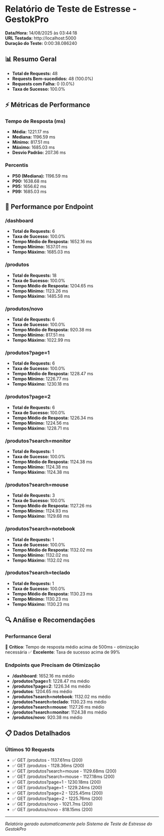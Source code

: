# Relatório de Teste de Estresse - GestokPro

**Data/Hora:** 14/08/2025 às 03:44:18  
**URL Testada:** http://localhost:5000  
**Duração do Teste:** 0:00:38.086240

## 📊 Resumo Geral

- **Total de Requests:** 48
- **Requests Bem-sucedidos:** 48 (100.0%)
- **Requests com Falha:** 0 (0.0%)
- **Taxa de Sucesso:** 100.0%

## ⚡ Métricas de Performance

### Tempo de Resposta (ms)
- **Média:** 1221.17 ms
- **Mediana:** 1196.59 ms
- **Mínimo:** 817.51 ms
- **Máximo:** 1685.03 ms
- **Desvio Padrão:** 207.36 ms

### Percentis
- **P50 (Mediana):** 1196.59 ms
- **P90:** 1638.68 ms
- **P95:** 1656.62 ms
- **P99:** 1685.03 ms

## 🎯 Performance por Endpoint

### /dashboard
- **Total de Requests:** 6
- **Taxa de Sucesso:** 100.0%
- **Tempo Médio de Resposta:** 1652.16 ms
- **Tempo Mínimo:** 1637.01 ms
- **Tempo Máximo:** 1685.03 ms

### /produtos
- **Total de Requests:** 18
- **Taxa de Sucesso:** 100.0%
- **Tempo Médio de Resposta:** 1204.65 ms
- **Tempo Mínimo:** 1123.26 ms
- **Tempo Máximo:** 1485.58 ms

### /produtos/novo
- **Total de Requests:** 6
- **Taxa de Sucesso:** 100.0%
- **Tempo Médio de Resposta:** 920.38 ms
- **Tempo Mínimo:** 817.51 ms
- **Tempo Máximo:** 1022.99 ms

### /produtos?page=1
- **Total de Requests:** 6
- **Taxa de Sucesso:** 100.0%
- **Tempo Médio de Resposta:** 1228.47 ms
- **Tempo Mínimo:** 1226.77 ms
- **Tempo Máximo:** 1230.18 ms

### /produtos?page=2
- **Total de Requests:** 6
- **Taxa de Sucesso:** 100.0%
- **Tempo Médio de Resposta:** 1226.34 ms
- **Tempo Mínimo:** 1224.56 ms
- **Tempo Máximo:** 1228.71 ms

### /produtos?search=monitor
- **Total de Requests:** 1
- **Taxa de Sucesso:** 100.0%
- **Tempo Médio de Resposta:** 1124.38 ms
- **Tempo Mínimo:** 1124.38 ms
- **Tempo Máximo:** 1124.38 ms

### /produtos?search=mouse
- **Total de Requests:** 3
- **Taxa de Sucesso:** 100.0%
- **Tempo Médio de Resposta:** 1127.26 ms
- **Tempo Mínimo:** 1124.93 ms
- **Tempo Máximo:** 1129.68 ms

### /produtos?search=notebook
- **Total de Requests:** 1
- **Taxa de Sucesso:** 100.0%
- **Tempo Médio de Resposta:** 1132.02 ms
- **Tempo Mínimo:** 1132.02 ms
- **Tempo Máximo:** 1132.02 ms

### /produtos?search=teclado
- **Total de Requests:** 1
- **Taxa de Sucesso:** 100.0%
- **Tempo Médio de Resposta:** 1130.23 ms
- **Tempo Mínimo:** 1130.23 ms
- **Tempo Máximo:** 1130.23 ms

## 🔍 Análise e Recomendações

### Performance Geral
🔴 **Crítico**: Tempo de resposta médio acima de 500ms - otimização necessária
✅ **Excelente**: Taxa de sucesso acima de 99%

### Endpoints que Precisam de Otimização
- **/dashboard**: 1652.16 ms médio
- **/produtos?page=1**: 1228.47 ms médio
- **/produtos?page=2**: 1226.34 ms médio
- **/produtos**: 1204.65 ms médio
- **/produtos?search=notebook**: 1132.02 ms médio
- **/produtos?search=teclado**: 1130.23 ms médio
- **/produtos?search=mouse**: 1127.26 ms médio
- **/produtos?search=monitor**: 1124.38 ms médio
- **/produtos/novo**: 920.38 ms médio

## 📋 Dados Detalhados

### Últimos 10 Requests
- ✅ GET /produtos - 1137.61ms (200)
- ✅ GET /produtos - 1128.36ms (200)
- ✅ GET /produtos?search=mouse - 1129.68ms (200)
- ✅ GET /produtos?search=mouse - 1127.18ms (200)
- ✅ GET /produtos?page=1 - 1230.18ms (200)
- ✅ GET /produtos?page=1 - 1229.24ms (200)
- ✅ GET /produtos?page=2 - 1225.45ms (200)
- ✅ GET /produtos?page=2 - 1225.76ms (200)
- ✅ GET /produtos/novo - 1021.7ms (200)
- ✅ GET /produtos/novo - 818.15ms (200)

---
*Relatório gerado automaticamente pelo Sistema de Teste de Estresse do GestokPro*
